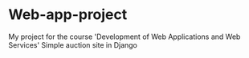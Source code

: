 # Web-app-project
My project for the course 'Development of Web Applications and Web Services' 
Simple auction site in Django
